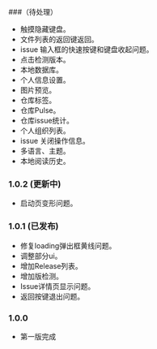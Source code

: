 
###（待处理）

* 触摸隐藏键盘。
* 文件列表的返回键返回。
* issue 输入框的快速按键和键盘收起问题。
* 点击检测版本。
* 本地数据库。
* 个人信息设置。
* 图片预览。
* 仓库标签。
* 仓库Pulse。
* 仓库issue统计。
* 个人组织列表。
* issue 关闭操作信息。
* 多语言、主题。
* 本地阅读历史。

### 1.0.2 (更新中)

* 启动页变形问题。


### 1.0.1 (已发布)

* 修复loading弹出框黄线问题。
* 调整部分ui。
* 增加Release列表。
* 增加版检测。
* Issue详情页显示问题。
* 返回按键退出问题。



### 1.0.0

* 第一版完成
